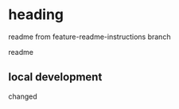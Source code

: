 # heading


readme from feature-readme-instructions branch

readme

## local development

changed 

